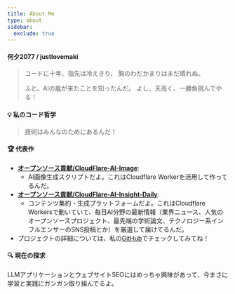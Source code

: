 ```yaml
---
title: About Me
type: about
sidebar:
  exclude: true
---
```

#### 何夕2077 / justlovemaki

> コードに十年、指先は冷えきり、
> 胸のわだかまりはまだ晴れぬ。
>
> ふと、AIの嵐が来たことを知ったんだ。
> よし、天高く、一勝負挑んでやる！

#### 💡 私のコード哲学

> 技術はみんなのためにあるんだ！

#### 🏆 代表作

*   **[オープンソース貢献/CloudFlare-AI-Image](https://github.com/justlovemaki/CloudFlare-AI-Image)**:
    *   AI画像生成スクリプトだよ。これはCloudflare Workerを活用して作ってるんだ。
*   **[オープンソース貢献/CloudFlare-AI-Insight-Daily](https://github.com/justlovemaki/CloudFlare-AI-Insight-Daily)**:
    *   コンテンツ集約・生成プラットフォームだよ。これはCloudflare Workersで動いていて、毎日AI分野の最新情報（業界ニュース、人気のオープンソースプロジェクト、最先端の学術論文、テクノロジー系インフルエンサーのSNS投稿とか）を厳選して届けてるんだ。
*   プロジェクトの詳細については、私の[GitHub](https://github.com/justlovemaki)でチェックしてみてね！

#### 🔍 現在の探求

LLMアプリケーションとウェブサイトSEOにはめっちゃ興味があって、今まさに学習と実践にガンガン取り組んでるよ。